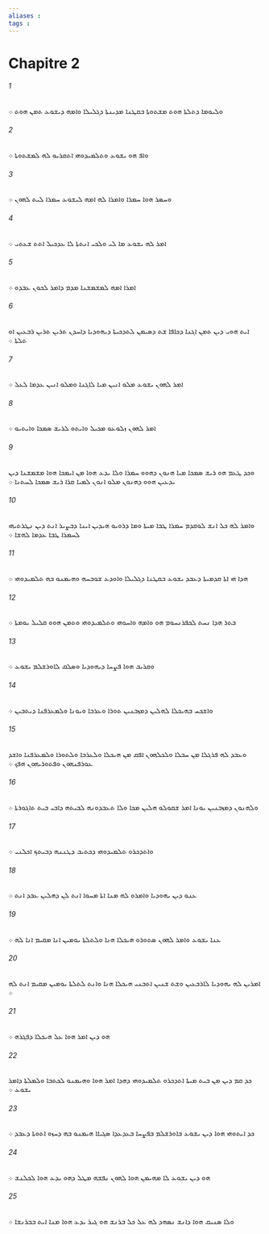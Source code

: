 ```yaml
---
aliases : 
tags : 
---
```


# Chapitre 2

###### 1
ܘܠܝܘܡܐ ܕܬܠܬܐ ܗܘܬ ܡܫܬܘܬܐ ܒܩܛܢܐ ܡܕܝܢܬܐ ܕܓܠܝܠܐ ܘܐܡܗ ܕܝܫܘܥ ܬܡܢ ܗܘܬ ܀
###### 2
ܘܐܦ ܗܘ ܝܫܘܥ ܘܬܠܡܝܕܘܗܝ ܐܬܩܪܝܘ ܠܗ ܠܡܫܬܘܬܐ ܀
###### 3
ܘܚܤܪ ܗܘܐ ܚܡܪܐ ܘܐܡܪܐ ܠܗ ܐܡܗ ܠܝܫܘܥ ܚܡܪܐ ܠܝܬ ܠܗܘܢ ܀
###### 4
ܐܡܪ ܠܗ ܝܫܘܥ ܡܐ ܠܝ ܘܠܟܝ ܐܢܬܬܐ ܠܐ ܥܕܟܝܠ ܐܬܬ ܫܥܬܝ ܀
###### 5
ܐܡܪܐ ܐܡܗ ܠܡܫܡܫܢܐ ܡܕܡ ܕܐܡܪ ܠܟܘܢ ܥܒܕܘ ܀
###### 6
ܐܝܬ ܗܘܝ ܕܝܢ ܬܡܢ ܐܓܢܐ ܕܟܐܦܐ ܫܬ ܕܤܝܡܢ ܠܬܕܟܝܬܐ ܕܝܗܘܕܝܐ ܕܐܚܕܢ ܬܪܝܢ ܬܪܝܢ ܪܒܥܝܢ ܐܘ ܬܠܬܐ ܀
###### 7
ܐܡܪ ܠܗܘܢ ܝܫܘܥ ܡܠܘ ܐܢܝܢ ܡܝܐ ܠܐܓܢܐ ܘܡܠܘ ܐܢܝܢ ܥܕܡܐ ܠܥܠ ܀
###### 8
ܐܡܪ ܠܗܘܢ ܙܠܘܥܘ ܡܟܝܠ ܘܐܝܬܘ ܠܪܝܫ ܤܡܟܐ ܘܐܝܬܝܘ ܀
###### 9
ܘܟܕ ܛܥܡ ܗܘ ܪܝܫ ܤܡܟܐ ܡܝܐ ܗܢܘܢ ܕܗܘܘ ܚܡܪܐ ܘܠܐ ܝܕܥ ܗܘܐ ܡܢ ܐܝܡܟܐ ܗܘܐ ܡܫܡܫܢܐ ܕܝܢ ܝܕܥܝܢ ܗܘܘ ܕܗܢܘܢ ܡܠܘ ܐܢܘܢ ܠܡܝܐ ܩܪܐ ܪܝܫ ܤܡܟܐ ܠܚܬܢܐ ܀
###### 10
ܘܐܡܪ ܠܗ ܟܠ ܐܢܫ ܠܘܩܕܡ ܚܡܪܐ ܛܒܐ ܡܝܬܐ ܘܡܐ ܕܪܘܝܘ ܗܝܕܝܢ ܐܝܢܐ ܕܒܨܝܪ ܐܢܬ ܕܝܢ ܢܛܪܬܝܗܝ ܠܚܡܪܐ ܛܒܐ ܥܕܡܐ ܠܗܫܐ ܀
###### 11
ܗܕܐ ܗܝ ܐܬܐ ܩܕܡܝܬܐ ܕܥܒܕ ܝܫܘܥ ܒܩܛܢܐ ܕܓܠܝܠܐ ܘܐܘܕܥ ܫܘܒܚܗ ܘܗܝܡܢܘ ܒܗ ܬܠܡܝܕܘܗܝ ܀
###### 12
ܒܬܪ ܗܕܐ ܢܚܬ ܠܟܦܪܢܚܘܡ ܗܘ ܘܐܡܗ ܘܐܚܘܗܝ ܘܬܠܡܝܕܘܗܝ ܘܬܡܢ ܗܘܘ ܩܠܝܠ ܝܘܡܬܐ ܀
###### 13
ܘܩܪܝܒ ܗܘܐ ܦܨܚܐ ܕܝܗܘܕܝܐ ܘܤܠܩ ܠܐܘܪܫܠܡ ܝܫܘܥ ܀
###### 14
ܘܐܫܟܚ ܒܗܝܟܠܐ ܠܗܠܝܢ ܕܡܙܒܢܝܢ ܬܘܪܐ ܘܥܪܒܐ ܘܝܘܢܐ ܘܠܡܥܪܦܢܐ ܕܝܬܒܝܢ ܀
###### 15
ܘܥܒܕ ܠܗ ܦܪܓܠܐ ܡܢ ܚܒܠܐ ܘܠܟܠܗܘܢ ܐܦܩ ܡܢ ܗܝܟܠܐ ܘܠܥܪܒܐ ܘܠܬܘܪܐ ܘܠܡܥܪܦܢܐ ܘܐܫܕ ܥܘܪܦܢܗܘܢ ܘܦܬܘܪܝܗܘܢ ܗܦܟ ܀
###### 16
ܘܠܗܢܘܢ ܕܡܙܒܢܝܢ ܝܘܢܐ ܐܡܪ ܫܩܘܠܘ ܗܠܝܢ ܡܟܐ ܘܠܐ ܬܥܒܕܘܢܗ ܠܒܝܬܗ ܕܐܒܝ ܒܝܬ ܬܐܓܘܪܬܐ ܀
###### 17
ܘܐܬܕܟܪܘ ܬܠܡܝܕܘܗܝ ܕܟܬܝܒ ܕܛܢܢܗ ܕܒܝܬܟ ܐܟܠܢܝ ܀
###### 18
ܥܢܘ ܕܝܢ ܝܗܘܕܝܐ ܘܐܡܪܘ ܠܗ ܡܢܐ ܐܬܐ ܡܚܘܐ ܐܢܬ ܠܢ ܕܗܠܝܢ ܥܒܕ ܐܢܬ ܀
###### 19
ܥܢܐ ܝܫܘܥ ܘܐܡܪ ܠܗܘܢ ܤܬܘܪܘ ܗܝܟܠܐ ܗܢܐ ܘܠܬܠܬܐ ܝܘܡܝܢ ܐܢܐ ܡܩܝܡ ܐܢܐ ܠܗ ܀
###### 20
ܐܡܪܝܢ ܠܗ ܝܗܘܕܝܐ ܠܐܪܒܥܝܢ ܘܫܬ ܫܢܝܢ ܐܬܒܢܝ ܗܝܟܠܐ ܗܢܐ ܘܐܢܬ ܠܬܠܬܐ ܝܘܡܝܢ ܡܩܝܡ ܐܢܬ ܠܗ ܀
###### 21
ܗܘ ܕܝܢ ܐܡܪ ܗܘܐ ܥܠ ܗܝܟܠܐ ܕܦܓܪܗ ܀
###### 22
ܟܕ ܩܡ ܕܝܢ ܡܢ ܒܝܬ ܡܝܬܐ ܐܬܕܟܪܘ ܬܠܡܝܕܘܗܝ ܕܗܕܐ ܐܡܪ ܗܘܐ ܘܗܝܡܢܘ ܠܟܬܒܐ ܘܠܡܠܬܐ ܕܐܡܪ ܝܫܘܥ ܀
###### 23
ܟܕ ܐܝܬܘܗܝ ܗܘܐ ܕܝܢ ܝܫܘܥ ܒܐܘܪܫܠܡ ܒܦܨܚܐ ܒܥܕܥܕܐ ܤܓܝܐܐ ܗܝܡܢܘ ܒܗ ܕܚܙܘ ܐܬܘܬܐ ܕܥܒܕ ܀
###### 24
ܗܘ ܕܝܢ ܝܫܘܥ ܠܐ ܡܗܝܡܢ ܗܘܐ ܠܗܘܢ ܢܦܫܗ ܡܛܠ ܕܗܘ ܝܕܥ ܗܘܐ ܠܟܠܢܫ ܀
###### 25
ܘܠܐ ܤܢܝܩ ܗܘܐ ܕܐܢܫ ܢܤܗܕ ܠܗ ܥܠ ܟܠ ܒܪܢܫ ܗܘ ܓܝܪ ܝܕܥ ܗܘܐ ܡܢܐ ܐܝܬ ܒܒܪܢܫܐ ܀
